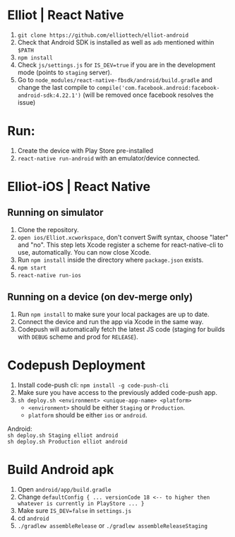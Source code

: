 # Elliot | React Native
1. `git clone https://github.com/elliottech/elliot-android` <br/>
2. Check that Android SDK is installed as well as `adb` mentioned within `$PATH` <br/>
3. `npm install` <br/>
4. Check `js/settings.js` for `IS_DEV=true` if you are in the development mode (points to `staging` server).<br/>
5. Go to `node_modules/react-native-fbsdk/android/build.gradle` and change the last compile to `compile('com.facebook.android:facebook-android-sdk:4.22.1')` (will be removed once facebook resolves the issue) <br/>

# Run: <br/>
1. Create the device with Play Store pre-installed
2. `react-native run-android` with an emulator/device connected. <br/>

# Elliot-iOS | React Native

## Running on simulator
1. Clone the repository.
2. `open ios/Elliot.xcworkspace`, don't convert Swift syntax, choose "later" and "no". This step lets Xcode register a scheme for react-native-cli to use, automatically. You can now close Xcode.
3. Run `npm install` inside the directory where `package.json` exists.
4. `npm start`
5. `react-native run-ios`

## Running on a device (on dev-merge only)
1. Run `npm install` to make sure your local packages are up to date.
2. Connect the device and run the app via Xcode in the same way.
3. Codepush will automatically fetch the latest JS code (staging for builds with `DEBUG` scheme and prod for `RELEASE`).

# Codepush Deployment
1. Install code-push cli: `npm install -g code-push-cli`
2. Make sure you have access to the previously added code-push app.
3. `sh deploy.sh <environment> <unique-app-name> <platform>`
    - `<environment>` should be either `Staging` or `Production`.
    - `platform` should be either `ios` or `android`. <br/>
 
Android:<br/>
`sh deploy.sh Staging elliot android`<br/>
`sh deploy.sh Production elliot android`<br/>

# Build Android apk

1. Open `android/app/build.gradle` <br/>
2. Change ```defaultConfig {
        ...
        versionCode 18 <-- to higher then whatever is currently in PlayStore
        ...
    }``` <br/>
3. Make sure `IS_DEV=false` in `settings.js` <br/>
4. cd `android` <br/>
5. `./gradlew assembleRelease` or `./gradlew assembleReleaseStaging` <br/>



